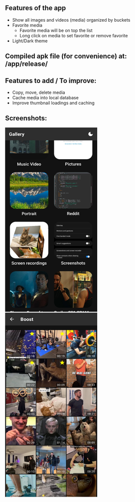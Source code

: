 ## Features of the app

- Show all images and videos (media) organized by buckets
- Favorite media
  - Favorite media will be on top the list
  - Long click on media to set favorite or remove favorite
- Light/Dark theme

## Compiled apk file (for convenience) at: /app/release/

## Features to add / To improve:

- Copy, move, delete media
- Cache media into local database
- Improve thumbnail loadings and caching

## Screenshots:

<p align="left">
    <img src="screenshots/screenshot_1.jpg" width="300" height="600">
    <img src="screenshots/screenshot_2.jpg" width="300" height="600">
</p>
